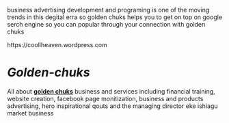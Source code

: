 <!DOCTYPE>
<html>
<body>
<P>business advertising development and programing is one of the moving trends in this degital erra so golden chuks helps you to get on top on google serch engine so you can popular through your connection with golden chuks </p>
https://coollheaven.wordpress.com


# *Golden-chuks*
All about [**golden chuks**](https://coollheaven.business.site) business and services including financial training,
  website creation,
  facebook page monitization,
  business and products advertising, 
  hero inspirational qouts and
  the managing director eke ishiagu market business
  
